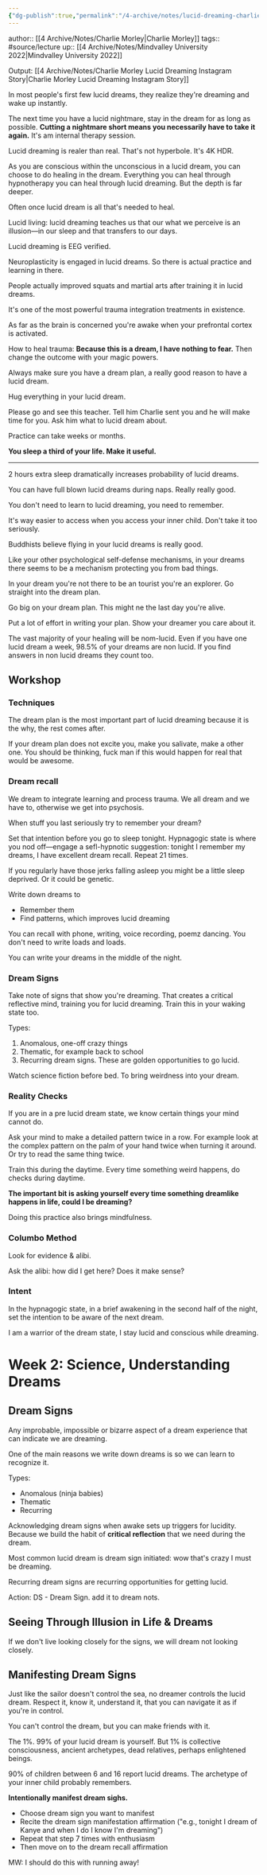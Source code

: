 ```yaml
---
{"dg-publish":true,"permalink":"/4-archive/notes/lucid-dreaming-charlie-morley/"}
---
```


author:: [[4 Archive/Notes/Charlie Morley\|Charlie Morley]]
tags:: #source/lecture 
up:: [[4 Archive/Notes/Mindvalley University 2022\|Mindvalley University 2022]]

Output: [[4 Archive/Notes/Charlie Morley Lucid Dreaming Instagram Story\|Charlie Morley Lucid Dreaming Instagram Story]]

In most people's first few lucid dreams, they realize they're dreaming and wake up instantly.

The next time you have a lucid nightmare, stay in the dream for as long as possible. **Cutting a nightmare short means you necessarily have to take it again.** It's am internal therapy session.

Lucid dreaming is realer than real. That's not hyperbole. It's 4K HDR.

As you are conscious within the unconscious in a lucid dream, you can choose to do healing in the dream. Everything you can heal through hypnotherapy you can heal through lucid dreaming. But the depth is far deeper.

Often once lucid dream is all that's needed to heal.

Lucid living: lucid dreaming teaches us that our what we perceive is an illusion—in our sleep and that transfers to our days.

Lucid dreaming is EEG verified.

Neuroplasticity is engaged in lucid dreams. So there is actual practice and learning in there.

People actually improved squats and martial arts after training it in lucid dreams.

It's one of the most powerful trauma integration treatments in existence.

As far as the brain is concerned you're awake when your prefrontal cortex is activated.

How to heal trauma: **Because this is a dream, I have nothing to fear.** Then change the outcome with your magic powers.

Always make sure you have a dream plan, a really good reason to have a lucid dream.

Hug everything in your lucid dream.

Please go and see this teacher. Tell him Charlie sent you and he will make time for you. Ask him what to lucid dream about.

Practice can take weeks or months.

**You sleep a third of your life. Make it useful.**


-----

2 hours extra sleep dramatically increases probability of lucid dreams.

You can have full blown lucid dreams during naps. Really really good.

You don't need to learn to lucid dreaming, you need to remember.

It's way easier to access when you access your inner child. Don't take it too seriously.

Buddhists believe flying in your lucid dreams is really good.

Like your other psychological self-defense mechanisms, in your dreams there seems to be a mechanism protecting you from bad things.

In your dream you're not there to be an tourist you're an explorer. Go straight into the dream plan.

Go big on your dream plan. This might ne the last day you're alive.

Put a lot of effort in writing your plan. Show your dreamer you care about it.

The vast majority of your healing will be nom-lucid. Even if you have one lucid dream a week, 98.5% of your dreams are non lucid. If you find answers in non lucid dreams they count too.

## Workshop
### Techniques
The dream plan is the most important part of lucid dreaming because it is the why, the rest comes after.

If your dream plan does not excite you, make you salivate, make a other one. You should be thinking, fuck man if this would happen for real that would be awesome.

### Dream recall
We dream to integrate learning and process trauma. We all dream and we have to, otherwise we get into psychosis.

When stuff you last seriously try to remember your dream?

Set that intention before you go to sleep tonight. Hypnagogic state is where you nod off—engage a sefl-hypnotic suggestion: tonight I remember my dreams, I have excellent dream recall. Repeat 21 times.

If you regularly have those jerks falling asleep you might be a little sleep deprived. Or it could be genetic.

Write down dreams to
- Remember them
- Find patterns, which improves lucid dreaming

You can recall with phone, writing, voice recording, poemz dancing. You don't need to write loads and loads.

You can write your dreams in the middle of the night.

### Dream Signs
Take note of signs that show you're dreaming. That creates a critical reflective mind, training you for lucid dreaming. Train this in your waking state too.

Types:
1. Anomalous, one-off crazy things
2. Thematic, for example back to school
3. Recurring dream signs. These are golden opportunities to go lucid.

Watch science fiction before bed. To bring weirdness into your dream.

### Reality Checks
If you are in a pre lucid dream state, we know certain things your mind cannot do.

Ask your mind to make a detailed pattern twice in a row. For example look at the complex pattern on the palm of your hand twice when turning it around. Or try to read the same thing twice.

Train this during the daytime. Every time something weird happens, do checks during daytime.

**The important bit is asking yourself every time something dreamlike happens in life, could I be dreaming?**

Doing this practice also brings mindfulness.

### Columbo Method
Look for evidence & alibi.

Ask the alibi: how did I get here? Does it make sense?

### Intent
In the hypnagogic state, in a brief awakening in the second half of the night, set the intention to be aware of the next dream.

I am a warrior of the dream state, I stay lucid and conscious while dreaming.

# Week 2: Science, Understanding Dreams
## Dream Signs
Any improbable, impossible or bizarre aspect of a dream experience that can indicate we are dreaming.

One of the main reasons we write down dreams is so we can learn to recognize it.

Types:
- Anomalous (ninja babies)
- Thematic
- Recurring

Acknowledging dream signs when awake sets up triggers for lucidity. Because we build the habit of **critical reflection** that we need during the dream.

Most common lucid dream is dream sign initiated: wow that's crazy I must be dreaming.

Recurring dream signs are recurring opportunities for getting lucid.

Action: DS - Dream Sign. add it to dream nots.

## Seeing Through Illusion in Life & Dreams
If we don't live looking closely for the signs, we will dream not looking closely.

## Manifesting Dream Signs
Just like the sailor doesn't control the sea, no dreamer controls the lucid dream. Respect it, know it, understand it, that you can navigate it as if you're in control.

You can't control the dream, but you can make friends with it.

The 1%. 99% of your lucid dream is yourself. But 1% is collective consciousness, ancient archetypes, dead relatives, perhaps enlightened beings.

90% of children between 6 and 16 report lucid dreams. The archetype of your inner child probably remembers.

**Intentionally manifest dream sighs.**
- Choose dream sign you want to manifest
- Recite the dream sign manifestation affirmation ("e.g., tonight I dream of Kanye and when I do I know I'm dreaming")
- Repeat that step 7 times with enthusiasm
- Then move on to the dream recall affirmation

MW: I should do this with running away!